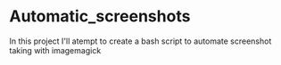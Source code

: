 # Automatic_screenshots
In this project I'll atempt to create a bash script to automate screenshot taking with imagemagick

